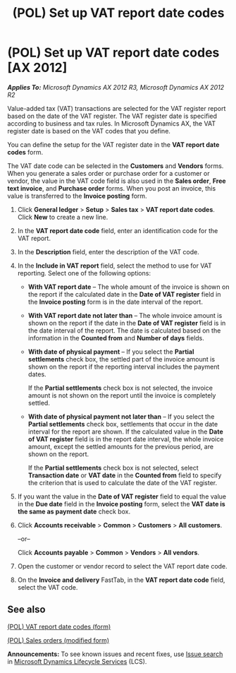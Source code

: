 ﻿---
title: (POL) Set up VAT report date codes
TOCTitle: (POL) Set up VAT report date codes
ms:assetid: 1d6386e8-8643-481f-ad56-baabd102a220
ms:mtpsurl: https://technet.microsoft.com/en-us/library/JJ678146(v=AX.60)
ms:contentKeyID: 49386869
ms.date: 04/18/2014
mtps_version: v=AX.60
---

# (POL) Set up VAT report date codes [AX 2012]


_**Applies To:** Microsoft Dynamics AX 2012 R3, Microsoft Dynamics AX 2012 R2_

Value-added tax (VAT) transactions are selected for the VAT register report based on the date of the VAT register. The VAT register date is specified according to business and tax rules. In Microsoft Dynamics AX, the VAT register date is based on the VAT codes that you define.

You can define the setup for the VAT register date in the **VAT report date codes** form.

The VAT date code can be selected in the **Customers** and **Vendors** forms. When you generate a sales order or purchase order for a customer or vendor, the value in the VAT code field is also used in the **Sales order**, **Free text invoice**, and **Purchase order** forms. When you post an invoice, this value is transferred to the **Invoice posting** form.

1.  Click **General ledger** \> **Setup** \> **Sales tax** \> **VAT report date codes**. Click **New** to create a new line.

2.  In the **VAT report date code** field, enter an identification code for the VAT report.

3.  In the **Description** field, enter the description of the VAT code.

4.  In the **Include in VAT report** field, select the method to use for VAT reporting. Select one of the following options:
    
      - **With VAT report date** – The whole amount of the invoice is shown on the report if the calculated date in the **Date of VAT register** field in the **Invoice posting** form is in the date interval of the report.
    
      - **With VAT report date not later than** – The whole invoice amount is shown on the report if the date in the **Date of VAT register** field is in the date interval of the report. The date is calculated based on the information in the **Counted from** and **Number of days** fields.
    
      - **With date of physical payment** – If you select the **Partial settlements** check box, the settled part of the invoice amount is shown on the report if the reporting interval includes the payment dates.
        
        If the **Partial settlements** check box is not selected, the invoice amount is not shown on the report until the invoice is completely settled.
    
      - **With date of physical payment not later than** – If you select the **Partial settlements** check box, settlements that occur in the date interval for the report are shown. If the calculated value in the **Date of VAT register** field is in the report date interval, the whole invoice amount, except the settled amounts for the previous period, are shown on the report.
        
        If the **Partial settlements** check box is not selected, select **Transaction date** or **VAT date** in the **Counted from** field to specify the criterion that is used to calculate the date of the VAT register.

5.  If you want the value in the **Date of VAT register** field to equal the value in the **Due date** field in the **Invoice posting** form, select the **VAT date is the same as payment date** check box.

6.  Click **Accounts receivable** \> **Common** \> **Customers** \> **All customers**.
    
    –or–
    
    Click **Accounts payable** \> **Common** \> **Vendors** \> **All vendors**.

7.  Open the customer or vendor record to select the VAT report date code.

8.  On the **Invoice and delivery** FastTab, in the **VAT report date code** field, select the VAT code.

## See also

[(POL) VAT report date codes (form)](https://technet.microsoft.com/en-us/library/jj678227\(v=ax.60\))

[(POL) Sales orders (modified form)](https://technet.microsoft.com/en-us/library/jj678144\(v=ax.60\))

  
**Announcements:** To see known issues and recent fixes, use [Issue search](http://go.microsoft.com/fwlink/?linkid=389258) in [Microsoft Dynamics Lifecycle Services](http://go.microsoft.com/fwlink/?linkid=306505) (LCS).

